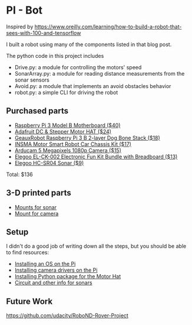 # PI - Bot

Inspired by https://www.oreilly.com/learning/how-to-build-a-robot-that-sees-with-100-and-tensorflow

I built a robot using many of the components listed in that blog post.

The python code in this project includes
* Drive.py: a module for controlling the motors' speed
* SonarArray.py: a module for reading distance measurements from the sonar sensors
* Avoid.py: a module that implements an avoid obstacles behavior
* robot.py: a simple CLI for driving the robot

## Purchased parts
* [Raspberry Pi 3 Model B Motherboard ($40)](https://www.amazon.com/gp/product/B01CD5VC92/)
* [Adafruit DC & Stepper Motor HAT ($24)](https://www.amazon.com/gp/product/B00TIY5JM8)
* [GeauxRobot Raspberry Pi 3 B 2-layer Dog Bone Stack ($18)](https://www.amazon.com/gp/product/B00NU70MZS/)
* [INSMA Motor Smart Robot Car Chassis Kit ($17)](https://www.amazon.com/gp/product/B01BXPETQG/)
* [Arducam 5 Megapixels 1080p Camera ($15)](https://www.amazon.com/gp/product/B012V1HEP4)
* [Elegoo EL-CK-002 Electronic Fun Kit Bundle with Breadboard ($13)](https://www.amazon.com/gp/product/B01MRIG6YM/)
* [Elegoo HC-SR04 Sonar ($9)](https://www.amazon.com/gp/product/B01COSN7O6/)

Total: $136

## 3-D printed parts
* [Mounts for sonar](https://www.thingiverse.com/thing:2306533)
* [Mount for camera](https://www.thingiverse.com/thing:1637710)

## Setup
I didn't do a good job of writing down all the steps, but you should be able to find resources:
* [Installing an OS on the Pi](https://www.imore.com/how-get-started-using-raspberry-pi)
* [Installing camera drivers on the Pi](https://elinux.org/RPi-Cam-Web-Interface)
* [Installing Python package for the Motor Hat](https://learn.adafruit.com/adafruit-dc-and-stepper-motor-hat-for-raspberry-pi/installing-software)
* [Circuit and other info for sonars](https://www.modmypi.com/blog/hc-sr04-ultrasonic-range-sensor-on-the-raspberry-pi)



## Future Work
https://github.com/udacity/RoboND-Rover-Project
